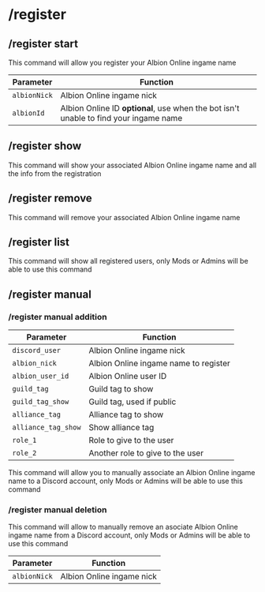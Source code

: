 # /register

## /register start

This command will allow you register your Albion Online ingame name

| Parameter | Function |
| --- | --- |
| `albionNick` | Albion Online ingame nick |
| `albionId` | Albion Online ID **optional**, use when the bot isn't unable to find your ingame name |


## /register show

This command will show your associated Albion Online ingame name and all the info from the registration

## /register remove

This command will remove your associated Albion Online ingame name

## /register list

This command will show all registered users, only Mods or Admins will be able to use this command

## /register manual

### /register manual addition

| Parameter | Function |
| --- | --- |
| `discord_user` | Albion Online ingame nick |
| `albion_nick` | Albion Online ingame name to register |
| `albion_user_id` | Albion Online user ID |
| `guild_tag` | Guild tag to show |
| `guild_tag_show` | Guild tag, used if public |
| `alliance_tag` | Alliance tag to show |
| `alliance_tag_show` | Show alliance tag |
| `role_1` | Role to give to the user |
| `role_2` | Another role to give to the user |

This command will allow you to manually associate an Albion Online ingame name to a Discord account, only Mods or Admins will be able to use this command

### /register manual deletion

This command will allow to manually remove an asociate Albion Online ingame name from a Discord account, only Mods or Admins will be able to use this command

| Parameter | Function |
| --- | --- |
| `albionNick` | Albion Online ingame nick |
